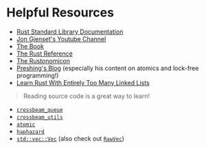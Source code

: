 # Helpful Resources

- [Rust Standard Library Documentation](https://doc.rust-lang.org/stable/std/)
- [Jon Gjenset's Youtube Channel](https://www.youtube.com/c/JonGjengset)
- [The Book](https://doc.rust-lang.org/stable/book/)
- [The Rust Reference](https://doc.rust-lang.org/stable/reference/)
- [The Rustonomicon](https://doc.rust-lang.org/nightly/nomicon/intro.html)
- [Preshing's Blog](https://preshing.com/) (especially his content on atomics
  and lock-free programming!)
- [Learn Rust With Entirely Too Many Linked Lists](https://rust-unofficial.github.io/too-many-lists/)

> Reading source code is a great way to learn!

- [`crossbeam_queue`](https://docs.rs/crossbeam-queue/latest/crossbeam_queue/)
- [`crossbeam_utils`](https://docs.rs/crossbeam-utils/latest/crossbeam_utils/)
- [`atomic`](https://docs.rs/atomic/latest/atomic)
- [`haphazard`](https://docs.rs/haphazard/latest/haphazard)
- [`std::vec::Vec`](https://doc.rust-lang.org/stable/src/alloc/vec/mod.rs.html#400-403)
  (also check out
  [`RawVec`](https://doc.rust-lang.org/stable/src/alloc/raw_vec.rs.html))
